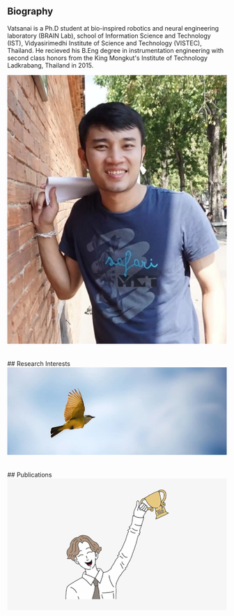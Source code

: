 ## Biography

Vatsanai is a Ph.D student at bio-inspired robotics and neural engineering laboratory (BRAIN Lab), school of Information Science and Technology (IST), Vidyasirimedhi Institute of Science and Technology (VISTEC), Thailand. He recieved his B.Eng degree in instrumentation engineering with second class honors from the King Mongkut's Institute of Technology Ladkrabang, Thailand in 2015. 
<p> </p>
<img src="./image/vsj2.jpeg">
 
<br> 
<br>  
<br>  
## Research Interests
<img src="./image/flying.png">
 
<br> 
<br>  
<br>  
## Publications
<img src="./image/success.jpeg">
